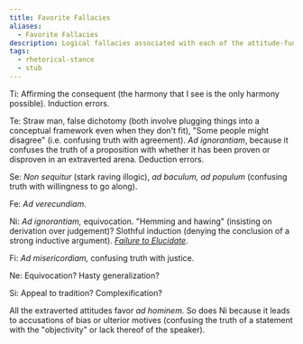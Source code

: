 ```yaml
---
title: Favorite Fallacies
aliases:
  - Favorite Fallacies
description: Logical fallacies associated with each of the attitude-functions
tags:
  - rhetorical-stance
  - stub
---
```


Ti: Affirming the consequent (the harmony that I see is the only harmony possible). Induction errors.

Te: Straw man, false dichotomy (both involve plugging things into a conceptual framework even when they don't fit), "Some people might disagree" (i.e. confusing truth with agreement). *Ad ignorantiam*, because it confuses the truth of a proposition with whether it has been proven or disproven in an extraverted arena. Deduction errors.

Se: *Non sequitur* (stark raving illogic), *ad baculum, ad populum* (confusing truth with willingness to go along).

Fe: *Ad verecundiam.*

Ni: *Ad ignorantiam,* equivocation. "Hemming and hawing" (insisting on derivation over judgement)? Slothful induction (denying the conclusion of a strong inductive argument). _[Failure to Elucidate](https://web.archive.org/web/20070115092016/http://www.datanation.com/fallacies/define/failure.htm)_.

Fi: *Ad misericordiam,* confusing truth with justice.

Ne: Equivocation? Hasty generalization?

Si: Appeal to tradition? Complexification?

All the extraverted attitudes favor *ad hominem.* So does Ni because it leads to accusations of bias or ulterior motives (confusing the truth of a statement with the "objectivity" or lack thereof of the speaker).
